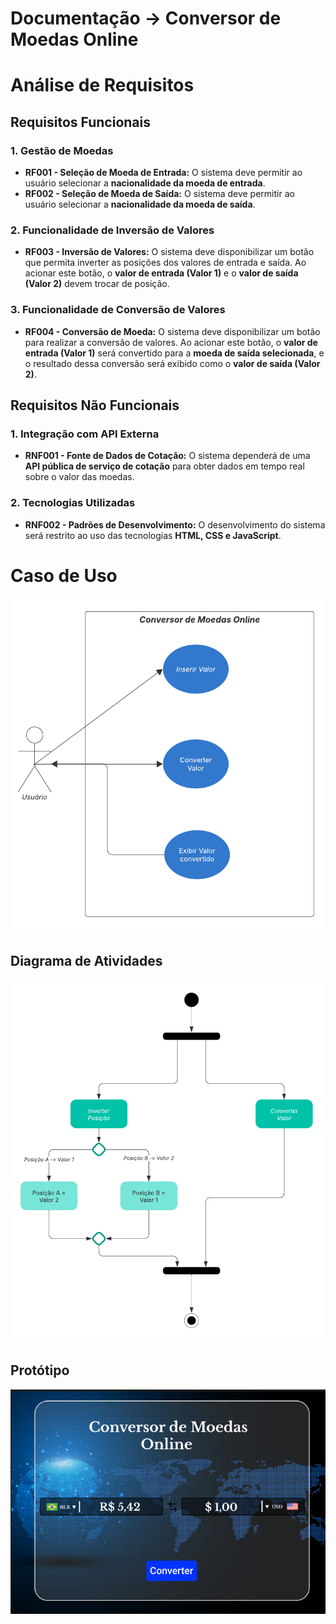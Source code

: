 # Documentação → Conversor de Moedas Online

# Análise de Requisitos

## Requisitos Funcionais

### 1. Gestão de Moedas

- **RF001 - Seleção de Moeda de Entrada:** O sistema deve permitir ao usuário selecionar a **nacionalidade da moeda de entrada**.
- **RF002 - Seleção de Moeda de Saída:** O sistema deve permitir ao usuário selecionar a **nacionalidade da moeda de saída**.

### 2. Funcionalidade de Inversão de Valores

- **RF003 - Inversão de Valores:** O sistema deve disponibilizar um botão que permita inverter as posições dos valores de entrada e saída. Ao acionar este botão, o **valor de entrada (Valor 1)** e o **valor de saída (Valor 2)** devem trocar de posição.

### 3. Funcionalidade de Conversão de Valores

- **RF004 - Conversão de Moeda:** O sistema deve disponibilizar um botão para realizar a conversão de valores. Ao acionar este botão, o **valor de entrada (Valor 1)** será convertido para a **moeda de saída selecionada**, e o resultado dessa conversão será exibido como o **valor de saída (Valor 2)**.

## Requisitos Não Funcionais

### 1. Integração com API Externa

- **RNF001 - Fonte de Dados de Cotação:** O sistema dependerá de uma **API pública de serviço de cotação** para obter dados em tempo real sobre o valor das moedas.

### 2. Tecnologias Utilizadas

- **RNF002 - Padrões de Desenvolvimento:** O desenvolvimento do sistema será restrito ao uso das tecnologias **HTML, CSS e JavaScript**.

# Caso de Uso

![Diagrama de caso de uso.png](./Assets/Diagrama_de_caso_de_uso.png)

## Diagrama de Atividades

![Diagrama de atividade.png](./Assets/Diagrama_de_atividade.png)

## Protótipo

![protótipo.PNG](./Assets/prottipo.png)

